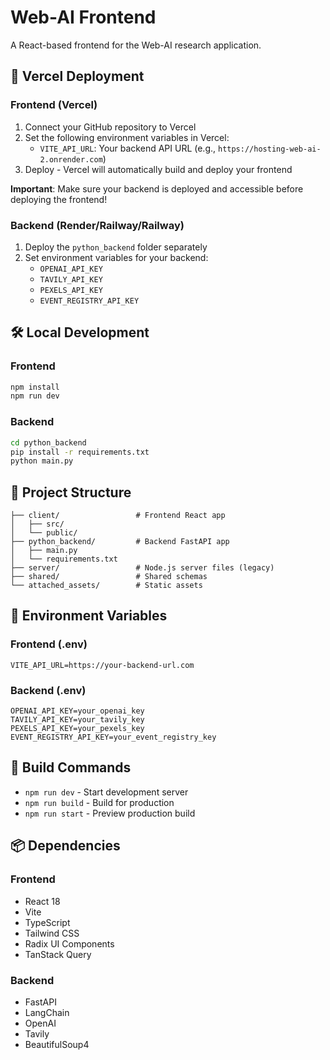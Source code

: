 # Web-AI Frontend

A React-based frontend for the Web-AI research application.

## 🚀 Vercel Deployment

### Frontend (Vercel)
1. Connect your GitHub repository to Vercel
2. Set the following environment variables in Vercel:
   - `VITE_API_URL`: Your backend API URL (e.g., `https://hosting-web-ai-2.onrender.com`)
3. Deploy - Vercel will automatically build and deploy your frontend

**Important**: Make sure your backend is deployed and accessible before deploying the frontend!

### Backend (Render/Railway/Railway)
1. Deploy the `python_backend` folder separately
2. Set environment variables for your backend:
   - `OPENAI_API_KEY`
   - `TAVILY_API_KEY`
   - `PEXELS_API_KEY`
   - `EVENT_REGISTRY_API_KEY`

## 🛠️ Local Development

### Frontend
```bash
npm install
npm run dev
```

### Backend
```bash
cd python_backend
pip install -r requirements.txt
python main.py
```

## 📁 Project Structure

```
├── client/                 # Frontend React app
│   ├── src/
│   └── public/
├── python_backend/         # Backend FastAPI app
│   ├── main.py
│   └── requirements.txt
├── server/                 # Node.js server files (legacy)
├── shared/                 # Shared schemas
└── attached_assets/        # Static assets
```

## 🔧 Environment Variables

### Frontend (.env)
```
VITE_API_URL=https://your-backend-url.com
```

### Backend (.env)
```
OPENAI_API_KEY=your_openai_key
TAVILY_API_KEY=your_tavily_key
PEXELS_API_KEY=your_pexels_key
EVENT_REGISTRY_API_KEY=your_event_registry_key
```

## 🚀 Build Commands

- `npm run dev` - Start development server
- `npm run build` - Build for production
- `npm run start` - Preview production build

## 📦 Dependencies

### Frontend
- React 18
- Vite
- TypeScript
- Tailwind CSS
- Radix UI Components
- TanStack Query

### Backend
- FastAPI
- LangChain
- OpenAI
- Tavily
- BeautifulSoup4 